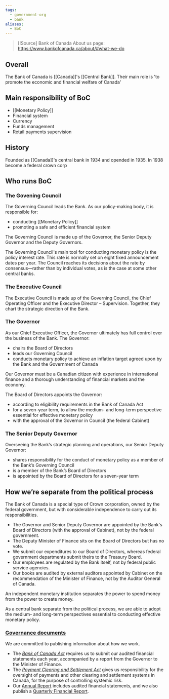 ```yaml
---
tags:
  - government-org
  - bank
aliases:
  - BoC
---
```

> [!Source]
> Bank of Canada About us page: https://www.bankofcanada.ca/about/#what-we-do

## Overall
The Bank of Canada is [[Canada]]'s [[Central Bank]]. Their main role is 'to promote the economic and financial welfare of Canada'

## Main responsibility of BoC
- [[Monetary Policy]]
- Financial system
- Currency
- Funds management
- Retail payments supervision

## History
Founded as [[Canada]]'s central bank in 1934 and opended in 1935. In 1938 become a federal crown corp

## Who runs BoC
### The Govening Council
The Governing Council leads the Bank. As our policy-making body, it is responsible for:

- conducting [[Monetary Policy]]
- promoting a safe and efficient financial system

The Governing Council is made up of the Governor, the Senior Deputy Governor and the Deputy Governors.

The Governing Council's main tool for conducting monetary policy is the policy interest rate. This rate is normally set on eight fixed announcement dates per year. The Council reaches its decisions about the rate by consensus—rather than by individual votes, as is the case at some other central banks.


### The Executive Council

The Executive Council is made up of the Governing Council, the Chief Operating Officer and the Executive Director – Supervision. Together, they chart the strategic direction of the Bank.


### The Governor

As our Chief Executive Officer, the Governor ultimately has full control over the business of the Bank. The Governor:

- chairs the Board of Directors
-  leads our Governing Council
-  conducts monetary policy to achieve an inflation target agreed upon by the Bank and the Government of Canada

Our Governor must be a Canadian citizen with experience in international finance and a thorough understanding of financial markets and the economy.

The Board of Directors appoints the Governor:

- according to eligibility requirements in the Bank of Canada Act
-  for a seven-year term, to allow the medium- and long-term perspective essential for effective monetary policy
-  with the approval of the Governor in Council (the federal Cabinet)

### The Senior Deputy Governor

Overseeing the Bank’s strategic planning and operations, our Senior Deputy Governor:

- shares responsibility for the conduct of monetary policy as a member of the Bank’s Governing Council
- is a member of the Bank’s Board of Directors
- is appointed by the Board of Directors for a seven-year term

## How we’re separate from the political process

The Bank of Canada is a special type of Crown corporation, owned by the federal government, but with considerable independence to carry out its responsibilities.

- The Governor and Senior Deputy Governor are appointed by the Bank's Board of Directors (with the approval of Cabinet), not by the federal government.
- The Deputy Minister of Finance sits on the Board of Directors but has no vote.
- We submit our expenditures to our Board of Directors, whereas federal government departments submit theirs to the Treasury Board.
- Our employees are regulated by the Bank itself, not by federal public service agencies.
- Our books are audited by external auditors appointed by Cabinet on the recommendation of the Minister of Finance, not by the Auditor General of Canada.

An independent monetary institution separates the power to spend money from the power to create money.

As a central bank separate from the political process, we are able to adopt the medium- and long-term perspectives essential to conducting effective monetary policy.

### [Governance documents](https://www.bankofcanada.ca/about/governance-documents/)

We are committed to publishing information about how we work.

- The [_Bank of Canada Act_](http://laws-lois.justice.gc.ca/eng/acts/B-2/FullText.html) requires us to submit our audited financial statements each year, accompanied by a report from the Governor to the Minister of Finance.
- The [_Payment Clearing and Settlement Act_](http://laws-lois.justice.gc.ca/eng/acts/P-4.4/FullText.html) gives us responsibility for the oversight of payments and other clearing and settlement systems in Canada, for the purpose of controlling systemic risk.
- Our [Annual Report](https://www.bankofcanada.ca/publications/annual-reports-quarterly-financial-reports/) includes audited financial statements, and we also publish a [Quarterly Financial Report](https://www.bankofcanada.ca/publications/annual-reports-quarterly-financial-reports/).
